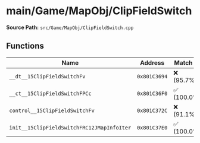 # main/Game/MapObj/ClipFieldSwitch

**Source Path:** `src/Game/MapObj/ClipFieldSwitch.cpp`

## Functions

| Name | Address | Match % |
|------|---------|---------|
| `__dt__15ClipFieldSwitchFv` | `0x801C3694` | :x: (95.7%) |
| `__ct__15ClipFieldSwitchFPCc` | `0x801C36F0` | :white_check_mark: (100.0%) |
| `control__15ClipFieldSwitchFv` | `0x801C372C` | :x: (91.1%) |
| `init__15ClipFieldSwitchFRC12JMapInfoIter` | `0x801C37E0` | :white_check_mark: (100.0%) |